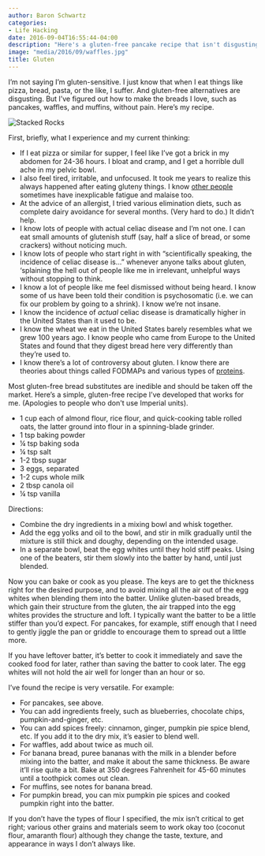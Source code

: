 ```yaml
---
author: Baron Schwartz
categories:
- Life Hacking
date: 2016-09-04T16:55:44-04:00
description: "Here's a gluten-free pancake recipe that isn't disgusting."
image: "media/2016/09/waffles.jpg"
title: Gluten
---
```


I’m not saying I’m gluten-sensitive. I just know that when I eat things like pizza, bread, pasta, or the like, I suffer. And gluten-free alternatives are disgusting. But I’ve figured out how to make the breads I love, such as pancakes, waffles, and muffins, without pain. Here’s my recipe.

![Stacked Rocks](/media/2016/09/waffles.jpg)

<!--more-->

First, briefly, what I experience and my current thinking:

* If I eat pizza or similar for supper, I feel like I’ve got a brick in my abdomen for 24-36 hours. I bloat and cramp, and I get a horrible dull ache in my pelvic bowl.
* I also feel tired, irritable, and unfocused. It took me years to realize this always happened after eating gluteny things. I know [other people](https://twitter.com/lxt/status/731200836638904321) sometimes have inexplicable fatigue and malaise too.
* At the advice of an allergist, I tried various elimination diets, such as complete dairy avoidance for several months. (Very hard to do.) It didn’t help.
* I know lots of people with actual celiac disease and I’m not one. I can eat small amounts of glutenish stuff (say, half a slice of bread, or some crackers) without noticing much.
* I know lots of people who start right in with “scientifically speaking, the incidence of celiac disease is…” whenever anyone talks about gluten, ‘splaining the hell out of people like me in irrelevant, unhelpful ways without stopping to think.
* I know a lot of people like me feel dismissed without being heard. I know some of us have been told their condition is psychosomatic (i.e. we can fix our problem by going to a shrink). I know we’re not insane.
* I know the incidence of *actual* celiac disease is dramatically higher in the United States than it used to be.
* I know the wheat we eat in the United States barely resembles what we grew 100 years ago. I know people who came from Europe to the United States and found that they digest bread here very differently than they’re used to.
* I know there’s a lot of controversy about gluten. I know there are theories about things called FODMAPs and various types of [proteins](http://www.npr.org/sections/thesalt/2015/12/09/459061317/a-protein-in-the-gut-may-explain-why-some-cant-stomach-gluten). 

Most gluten-free bread substitutes are inedible and should be taken off the market. Here’s a simple, gluten-free recipe I’ve developed that works for me. (Apologies to people who don't use Imperial units).

* 1 cup each of almond flour, rice flour, and quick-cooking table rolled oats, the latter ground into flour in a spinning-blade grinder.
* 1 tsp baking powder
* ¼ tsp baking soda
* ¼ tsp salt
* 1-2 tbsp sugar
* 3 eggs, separated
* 1-2 cups whole milk
* 2 tbsp canola oil
* ¼ tsp vanilla

Directions:

* Combine the dry ingredients in a mixing bowl and whisk together.
* Add the egg yolks and oil to the bowl, and stir in milk gradually until the mixture is still thick and doughy, depending on the intended usage.
* In a separate bowl, beat the egg whites until they hold stiff peaks. Using one of the beaters, stir them slowly into the batter by hand, until just blended.

Now you can bake or cook as you please. The keys are to get the thickness right for the desired purpose, and to avoid mixing all the air out of the egg whites when blending them into the batter. Unlike gluten-based breads, which gain their structure from the gluten, the air trapped into the egg whites provides the structure and loft. I typically want the batter to be a little stiffer than you’d expect. For pancakes, for example, stiff enough that I need to gently jiggle the pan or griddle to encourage them to spread out a little more.

If you have leftover batter, it’s better to cook it immediately and save the cooked food for later, rather than saving the batter to cook later. The egg whites will not hold the air well for longer than an hour or so.

I’ve found the recipe is very versatile. For example:

* For pancakes, see above.
* You can add ingredients freely, such as blueberries, chocolate chips, pumpkin-and-ginger, etc.
* You can add spices freely: cinnamon, ginger, pumpkin pie spice blend, etc. If you add it to the dry mix, it’s easier to blend well.
* For waffles, add about twice as much oil.
* For banana bread, puree bananas with the milk in a blender before mixing into the batter, and make it about the same thickness. Be aware it’ll rise quite a bit. Bake at 350 degrees Fahrenheit for 45-60 minutes until a toothpick comes out clean.
* For muffins, see notes for banana bread.
* For pumpkin bread, you can mix pumpkin pie spices and cooked pumpkin right into the batter.

If you don’t have the types of flour I specified, the mix isn’t critical to get right; various other grains and materials seem to work okay too (coconut flour, amaranth flour) although they change the taste, texture, and appearance in ways I don’t always like.
